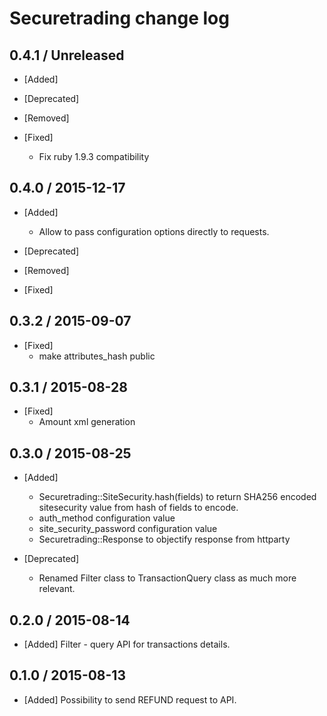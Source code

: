 # Securetrading change log

## 0.4.1 / Unreleased

* [Added] 

* [Deprecated]

* [Removed]

* [Fixed]
  * Fix ruby 1.9.3 compatibility

## 0.4.0 / 2015-12-17

* [Added] 
  * Allow to pass configuration options directly to requests.

* [Deprecated]

* [Removed]

* [Fixed]

## 0.3.2 / 2015-09-07

* [Fixed]
  * make attributes_hash public

## 0.3.1 / 2015-08-28

* [Fixed]
  * Amount xml generation

## 0.3.0 / 2015-08-25

* [Added] 
  * Securetrading::SiteSecurity.hash(fields) to return SHA256 encoded sitesecurity value from hash of fields to encode.
  * auth_method configuration value
  * site_security_password configuration value
  * Securetrading::Response to objectify response from httparty

* [Deprecated]
  * Renamed Filter class to TransactionQuery class as much more relevant.

## 0.2.0 / 2015-08-14

* [Added] Filter - query API for transactions details.

## 0.1.0 / 2015-08-13

* [Added] Possibility to send REFUND request to API.
